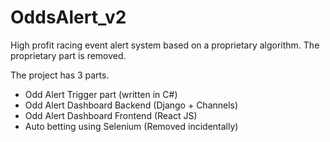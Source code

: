 # OddsAlert_v2
High profit racing event alert system based on a proprietary algorithm.
The proprietary part is removed.

The project has 3 parts.
- Odd Alert Trigger part (written in C#)
- Odd Alert Dashboard Backend (Django + Channels)
- Odd Alert Dashboard Frontend (React JS)
- Auto betting using Selenium (Removed incidentally)

